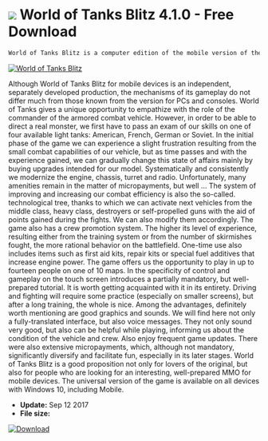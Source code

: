 # ![](https://cdn.softexe.net/static/icon/e/world-of-tanks-blitz-10838.png) World of Tanks Blitz 4.1.0 - Free Download

```sh
World of Tanks Blitz is a computer edition of the mobile version of the popular MMO World of Tanks game. Thanks to it, we can play our mobile account using the keyboard and mouse.
```
[![World of Tanks Blitz](https:https://tse2.mm.bing.net/th?id=OIP.KhMW9WCB19JPPoH6Cepy7gHaEo&pid=Api)](https://softexe.net/win/games-entertainment/shooters/world-of-tanks-blitz:pRhch.html)

Although World of Tanks Blitz for mobile devices is an independent, separately developed production, the mechanisms of its gameplay do not differ much from those known from the version for PCs and consoles. World of Tanks gives a unique opportunity to empathize with the role of the commander of the armored combat vehicle. However, in order to be able to direct a real monster, we first have to pass an exam of our skills on one of four available light tanks: American, French, German or Soviet. In the initial phase of the game we can experience a slight frustration resulting from the small combat capabilities of our vehicle, but as time passes and with the experience gained, we can gradually change this state of affairs mainly by buying upgrades intended for our model. 
 Systematically and consistently we modernize the engine, chassis, turret and radio. Unfortunately, many amenities remain in the matter of micropayments, but well ... The system of improving and increasing our combat efficiency is also the so-called. technological tree, thanks to which we can activate next vehicles from the middle class, heavy class, destroyers or self-propelled guns with the aid of points gained during the fights. We can also modify them accordingly. The game also has a crew promotion system. The higher its level of experience, resulting either from the training system or from the number of skirmishes fought, the more rational behavior on the battlefield. One-time use also includes items such as first aid kits, repair kits or special fuel additives that increase engine power.
 The game offers us the opportunity to play in up to fourteen people on one of 10 maps. In the specificity of control and gameplay on the touch screen introduces a partially mandatory, but well-prepared tutorial. It is worth getting acquainted with it in its entirety. Driving and fighting will require some practice (especially on smaller screens), but after a long training, the whole is nice.
 Among the advantages, definitely worth mentioning are good graphics and sounds. We will find here not only a fully-translated interface, but also voice messages. They not only sound very good, but also can be helpful while playing, informing us about the condition of the vehicle and crew. Also enjoy frequent game updates. There were also extensive micropayments, which, although not mandatory, significantly diversify and facilitate fun, especially in its later stages. World of Tanks Blitz is a good proposition not only for lovers of the original, but also for people who are looking for an interesting, well-prepared MMO for mobile devices. The universal version of the game is available on all devices with Windows 10, including Mobile.


- **Update:** Sep 12 2017
- **File size:** 

[![Download](https://cdn.softexe.net/static/img/download.png)](https://softexe.net/win/games-entertainment/shooters/world-of-tanks-blitz:pRhch.html)

